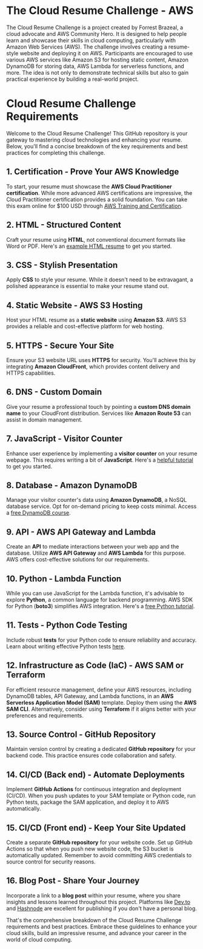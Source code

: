 # The Cloud Resume Challenge - AWS
The Cloud Resume Challenge is a project created by Forrest Brazeal, a cloud advocate and AWS Community Hero. It is designed to help people learn and showcase their skills in cloud computing, particularly with Amazon Web Services (AWS).
The challenge involves creating a resume-style website and deploying it on AWS. Participants are encouraged to use various AWS services like Amazon S3 for hosting static content, Amazon DynamoDB for storing data, AWS Lambda for serverless functions, and more. The idea is not only to demonstrate technical skills but also to gain practical experience by building a real-world project.

# Cloud Resume Challenge Requirements

Welcome to the Cloud Resume Challenge! This GitHub repository is your gateway to mastering cloud technologies and enhancing your resume. Below, you'll find a concise breakdown of the key requirements and best practices for completing this challenge.

## 1. Certification - Prove Your AWS Knowledge

To start, your resume must showcase the **AWS Cloud Practitioner certification**. While more advanced AWS certifications are impressive, the Cloud Practitioner certification provides a solid foundation. You can take this exam online for $100 USD through [AWS Training and Certification](https://aws.amazon.com/certification/).

## 2. HTML - Structured Content

Craft your resume using **HTML**, not conventional document formats like Word or PDF. Here's an [example HTML resume](https://cloudresumechallenge.dev/example-resume.html) to get you started.

## 3. CSS - Stylish Presentation

Apply **CSS** to style your resume. While it doesn't need to be extravagant, a polished appearance is essential to make your resume stand out.

## 4. Static Website - AWS S3 Hosting

Host your HTML resume as a **static website** using **Amazon S3**. AWS S3 provides a reliable and cost-effective platform for web hosting.

## 5. HTTPS - Secure Your Site

Ensure your S3 website URL uses **HTTPS** for security. You'll achieve this by integrating **Amazon CloudFront**, which provides content delivery and HTTPS capabilities.

## 6. DNS - Custom Domain

Give your resume a professional touch by pointing a **custom DNS domain name** to your CloudFront distribution. Services like **Amazon Route 53** can assist in domain management.

## 7. JavaScript - Visitor Counter

Enhance user experience by implementing a **visitor counter** on your resume webpage. This requires writing a bit of **JavaScript**. Here's a [helpful tutorial](https://www.w3schools.com/js/js_htmldom.asp) to get you started.

## 8. Database - Amazon DynamoDB

Manage your visitor counter's data using **Amazon DynamoDB**, a NoSQL database service. Opt for on-demand pricing to keep costs minimal. Access a [free DynamoDB course](https://aws.amazon.com/getting-started/hands-on/design-a-database-dynamodb/).

## 9. API - AWS API Gateway and Lambda

Create an **API** to mediate interactions between your web app and the database. Utilize **AWS API Gateway** and **AWS Lambda** for this purpose. AWS offers cost-effective solutions for our requirements.

## 10. Python - Lambda Function

While you can use JavaScript for the Lambda function, it's advisable to explore **Python**, a common language for backend programming. AWS SDK for Python (**boto3**) simplifies AWS integration. Here's a [free Python tutorial](https://www.learnpython.org/).

## 11. Tests - Python Code Testing

Include robust **tests** for your Python code to ensure reliability and accuracy. Learn about writing effective Python tests [here](https://docs.python-guide.org/writing/tests/).

## 12. Infrastructure as Code (IaC) - AWS SAM or Terraform

For efficient resource management, define your AWS resources, including DynamoDB tables, API Gateway, and Lambda functions, in an **AWS Serverless Application Model (SAM)** template. Deploy them using the **AWS SAM CLI**. Alternatively, consider using **Terraform** if it aligns better with your preferences and requirements.

## 13. Source Control - GitHub Repository

Maintain version control by creating a dedicated **GitHub repository** for your backend code. This practice ensures code collaboration and safety.

## 14. CI/CD (Back end) - Automate Deployments

Implement **GitHub Actions** for continuous integration and deployment (CI/CD). When you push updates to your SAM template or Python code, run Python tests, package the SAM application, and deploy it to AWS automatically.

## 15. CI/CD (Front end) - Keep Your Site Updated

Create a separate **GitHub repository** for your website code. Set up GitHub Actions so that when you push new website code, the S3 bucket is automatically updated. Remember to avoid committing AWS credentials to source control for security reasons.

## 16. Blog Post - Share Your Journey

Incorporate a link to a **blog post** within your resume, where you share insights and lessons learned throughout this project. Platforms like [Dev.to](https://dev.to/) and [Hashnode](https://hashnode.com/) are excellent for publishing if you don't have a personal blog.

That's the comprehensive breakdown of the Cloud Resume Challenge requirements and best practices. Embrace these guidelines to enhance your cloud skills, build an impressive resume, and advance your career in the world of cloud computing.


